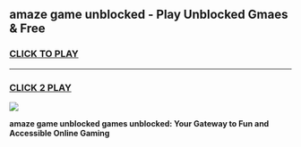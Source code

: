 
## amaze game unblocked - Play Unblocked Gmaes & Free
<h3>
<a href="https://news.freeplayer.one?title=amaze_game_unblocked&ref=23F">CLICK TO PLAY</a></h3>
<hr>

<h3>
<a href="https://news.freeplayer.one?title=amaze_game_unblocked&ref=23F">CLICK 2 PLAY</a>
  
</h3>

<a href="https://news.freeplayer.one?title=amaze_game_unblocked&ref=23F/"><img src="https://clearcache.store/games.png"></a>


**amaze game unblocked games unblocked: Your Gateway to Fun and Accessible Online Gaming**
